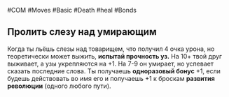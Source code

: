 #COM  #Moves #Basic #Death #heal #Bonds 

## Пролить слезу над умирающим  
Когда ты льёшь слезы над товарищем, что получил 4 очка урона, но теоретически может выжить, **испытай прочность уз.** На 10+ твой друг выживает, а узы укрепляются на +1.  На 7-9 он умирает, но успевает сказать последние слова.  Ты получаешь **одноразовый бонус** +1, если  будешь действовать  во имя его и получаешь  +1 к броскам **развития**  **революции** (одного любого пути).